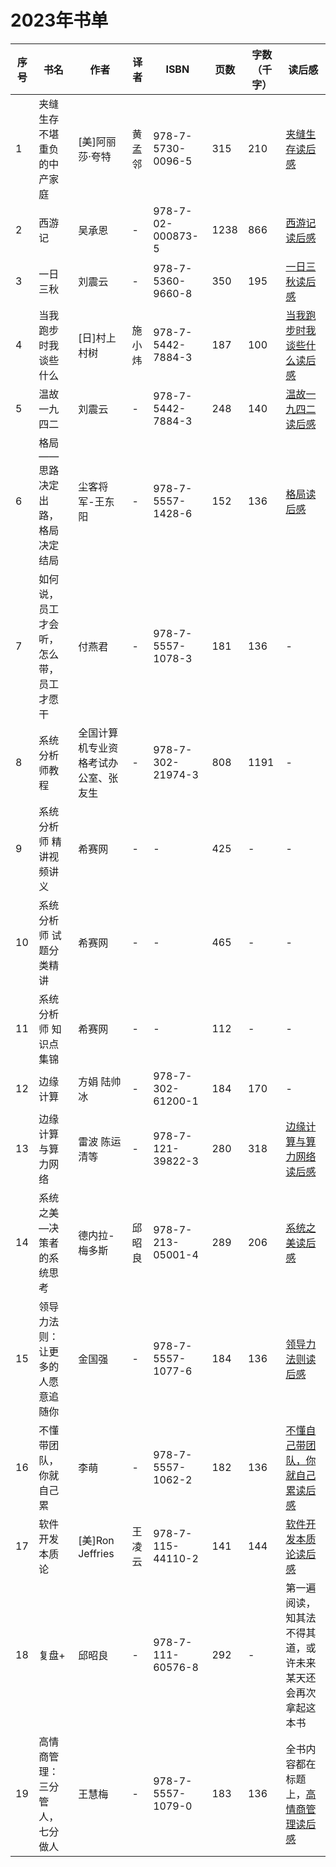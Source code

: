 # 2023年书单
| 序号  | 书名             | 作者        | 译者   | ISBN              | 页数 | 字数（千字） | 读后感 |
|-----|----------------|-----------|------|-------------------| --- | -- | --- |
| 1   | 夹缝生存 不堪重负的中产家庭 | [美]阿丽莎·夸特 | 黄孟邻  | 978-7-5730-0096-5 | 315 | 210 |[夹缝生存读后感](./2023/夹缝生存.md)|
| 2   | 西游记            | 吴承恩       | -    | 978-7-02-000873-5 | 1238 | 866 | [西游记读后感](./2023/西游记.md) |
| 3   | 一日三秋           | 刘震云       | -    | 978-7-5360-9660-8 | 350 | 195 | [一日三秋读后感](./2023/一日三秋.md) |
| 4   | 当我跑步时我谈些什么 | [日]村上村树  | 施小炜 | 978-7-5442-7884-3 | 187 | 100 | [当我跑步时我谈些什么读后感](./2023/当我跑步时我谈些什么.md) |
| 5   | 温故一九四二 | 刘震云 | - | 978-7-5442-7884-3 | 248 | 140 | [温故一九四二读后感](./2023/温故一九四二.md) |
| 6 | 格局——思路决定出路，格局决定结局 | 尘客将军-王东阳 | - | 978-7-5557-1428-6 | 152 | 136 | [格局读后感](./2023/格局.md) |
| 7 | 如何说，员工才会听，怎么带，员工才愿干 | 付燕君 | - | 978-7-5557-1078-3 | 181 | 136 | - |
| 8 | 系统分析师教程 | 全国计算机专业资格考试办公室、张友生 | - | 978-7-302-21974-3 | 808 | 1191 | - |
| 9 | 系统分析师 精讲视频讲义 | 希赛网 | - | - | 425 | - | - |
| 10 | 系统分析师 试题分类精讲 | 希赛网 | - | - | 465 | - | - |
| 11 | 系统分析师 知识点集锦 | 希赛网 | - | - | 112 | - | - |
| 12 | 边缘计算 | 方娟 陆帅冰 | - | 978-7-302-61200-1 | 184 | 170 | - |
| 13 | 边缘计算与算力网络 | 雷波 陈运清等 | - | 978-7-121-39822-3 | 280 | 318 | [边缘计算与算力网络读后感](./2023/边缘计算与算力网络.md) |
| 14 | 系统之美—决策者的系统思考 | 德内拉-梅多斯 | 邱昭良 | 978-7-213-05001-4 | 289 | 206 | [系统之美读后感](./2023/系统之美.md) |
| 15 | 领导力法则：让更多的人愿意追随你 | 金国强 | - | 978-7-5557-1077-6 | 184 | 136 | [领导力法则读后感](./2023/领导力法则.md) |
| 16 | 不懂带团队，你就自己累 | 李萌 | - | 978-7-5557-1062-2 | 182 | 136 | [不懂自己带团队，你就自己累读后感](./2023/不懂带团队你就自己累.md) |
| 17 | 软件开发本质论 | [美]Ron Jeffries | 王凌云 | 978-7-115-44110-2 | 141 | 144 | [软件开发本质论读后感](./2023/软件开发本质论.md) |
| 18 | 复盘+ | 邱昭良 | - | 978-7-111-60576-8 | 292 | - | 第一遍阅读，知其法不得其道，或许未来某天还会再次拿起这本书 |
| 19 | 高情商管理：三分管人，七分做人 | 王慧梅 | - | 978-7-5557-1079-0 | 183 | 136 | 全书内容都在标题上，[高情商管理读后感](./2023/高情商管理.md) |
